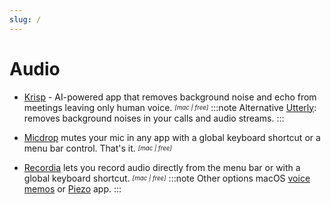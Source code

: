 ```yaml
---
slug: /
---
```


# Audio

- [Krisp](https://krisp.ai/) - AI-powered app that removes background noise and echo from meetings leaving only human voice. <sub><sup>*[mac | free]*</sup></sub>
  :::note Alternative
  [Utterly](https://www.utterly.app/): removes background noises in your calls and audio streams.
  :::

- [Micdrop](https://getmicdrop.com) mutes your mic in any app with a global keyboard shortcut or a menu bar control. That's it. <sub><sup>*[mac | free]*</sup></sub>

- [Recordia](https://sindresorhus.com/recordia) lets you record audio directly from the menu bar or with a global keyboard shortcut. <sub><sup>*[mac | free]*</sup></sub>
  :::note Other options
  macOS [voice memos](https://support.apple.com/guide/voice-memos/record-vmaa4b813415/mac) or [Piezo](https://rogueamoeba.com/piezo/) app.
  :::
